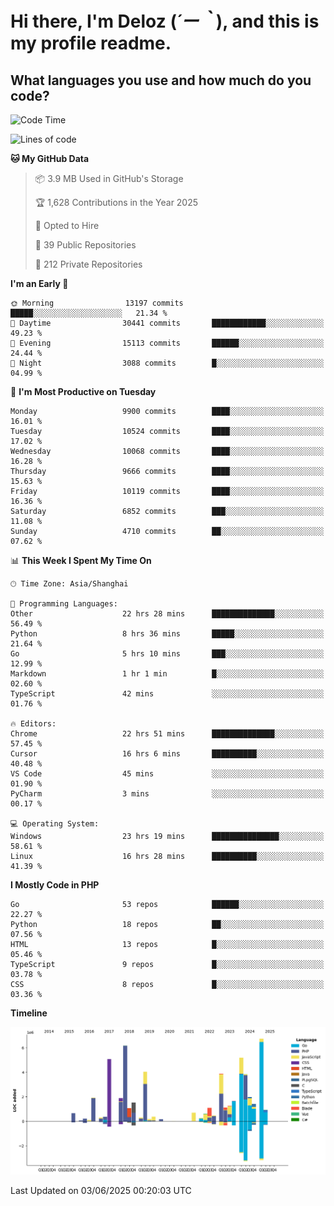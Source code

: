 # **Hi there, I'm Deloz (*´ー｀*), and this is my profile readme.**

## **What languages you use and how much do you code?**

<!--START_SECTION:waka-->
![Code Time](http://img.shields.io/badge/Code%20Time-6%2C519%20hrs%2057%20mins-blue)

![Lines of code](https://img.shields.io/badge/From%20Hello%20World%20I%27ve%20Written-55.6%20million%20lines%20of%20code-blue)

**🐱 My GitHub Data** 

> 📦 3.9 MB Used in GitHub's Storage 
 > 
> 🏆 1,628 Contributions in the Year 2025
 > 
> 💼 Opted to Hire
 > 
> 📜 39 Public Repositories 
 > 
> 🔑 212 Private Repositories 
 > 
**I'm an Early 🐤** 

```text
🌞 Morning                13197 commits       █████░░░░░░░░░░░░░░░░░░░░   21.34 % 
🌆 Daytime                30441 commits       ████████████░░░░░░░░░░░░░   49.23 % 
🌃 Evening                15113 commits       ██████░░░░░░░░░░░░░░░░░░░   24.44 % 
🌙 Night                  3088 commits        █░░░░░░░░░░░░░░░░░░░░░░░░   04.99 % 
```
📅 **I'm Most Productive on Tuesday** 

```text
Monday                   9900 commits        ████░░░░░░░░░░░░░░░░░░░░░   16.01 % 
Tuesday                  10524 commits       ████░░░░░░░░░░░░░░░░░░░░░   17.02 % 
Wednesday                10068 commits       ████░░░░░░░░░░░░░░░░░░░░░   16.28 % 
Thursday                 9666 commits        ████░░░░░░░░░░░░░░░░░░░░░   15.63 % 
Friday                   10119 commits       ████░░░░░░░░░░░░░░░░░░░░░   16.36 % 
Saturday                 6852 commits        ███░░░░░░░░░░░░░░░░░░░░░░   11.08 % 
Sunday                   4710 commits        ██░░░░░░░░░░░░░░░░░░░░░░░   07.62 % 
```


📊 **This Week I Spent My Time On** 

```text
🕑︎ Time Zone: Asia/Shanghai

💬 Programming Languages: 
Other                    22 hrs 28 mins      ██████████████░░░░░░░░░░░   56.49 % 
Python                   8 hrs 36 mins       █████░░░░░░░░░░░░░░░░░░░░   21.64 % 
Go                       5 hrs 10 mins       ███░░░░░░░░░░░░░░░░░░░░░░   12.99 % 
Markdown                 1 hr 1 min          █░░░░░░░░░░░░░░░░░░░░░░░░   02.60 % 
TypeScript               42 mins             ░░░░░░░░░░░░░░░░░░░░░░░░░   01.76 % 

🔥 Editors: 
Chrome                   22 hrs 51 mins      ██████████████░░░░░░░░░░░   57.45 % 
Cursor                   16 hrs 6 mins       ██████████░░░░░░░░░░░░░░░   40.48 % 
VS Code                  45 mins             ░░░░░░░░░░░░░░░░░░░░░░░░░   01.90 % 
PyCharm                  3 mins              ░░░░░░░░░░░░░░░░░░░░░░░░░   00.17 % 

💻 Operating System: 
Windows                  23 hrs 19 mins      ███████████████░░░░░░░░░░   58.61 % 
Linux                    16 hrs 28 mins      ██████████░░░░░░░░░░░░░░░   41.39 % 
```

**I Mostly Code in PHP** 

```text
Go                       53 repos            ██████░░░░░░░░░░░░░░░░░░░   22.27 % 
Python                   18 repos            ██░░░░░░░░░░░░░░░░░░░░░░░   07.56 % 
HTML                     13 repos            █░░░░░░░░░░░░░░░░░░░░░░░░   05.46 % 
TypeScript               9 repos             █░░░░░░░░░░░░░░░░░░░░░░░░   03.78 % 
CSS                      8 repos             █░░░░░░░░░░░░░░░░░░░░░░░░   03.36 % 
```



**Timeline**

![Lines of Code chart](https://raw.githubusercontent.com/deloz/deloz/main/assets/bar_graph.png)


 Last Updated on 03/06/2025 00:20:03 UTC
<!--END_SECTION:waka-->
